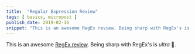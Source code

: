 ```yaml
---
title:  "Regular Expression Review"
tags: [ basics, micropost ]
publish_date: 2019-02-16
snippet: "This is an awesome RegEx review. Being sharp with RegEx's is ultra 🤚."
---
```


This is an awesome [RegEx review](https://regexone.com/). Being sharp with RegEx's is *ultra* 🤚.